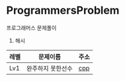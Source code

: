 # ProgrammersProblem
프로그래머스 문제풀이

1. 해시

레벨 | 문제이름 | 주소
--------|--------|---------
Lv1|완주하지 못한선수|[cpp](https://github.com/daum7766/ProgrammersProblem/blob/master/%EC%99%84%EC%A3%BC%ED%95%98%EC%A7%80%20%EB%AA%BB%ED%95%9C%20%EC%84%A0%EC%88%98(%ED%95%B4%EC%89%AC)/Lv1_Hash.cpp)
